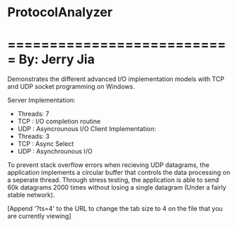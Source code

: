 # ProtocolAnalyzer
===========================
    By: Jerry Jia
===========================
Demonstrates the different advanced I/O implementation models with TCP and UDP socket programming on Windows.

Server Implementation:
  - Threads: 7
  - TCP : I/O completion routine
  - UDP : Asyncrounous I/O 
Client Implementation:
  - Threads: 3
  - TCP : Async Select
  - UDP : Asynchrounous I/O

To prevent stack overflow errors when recieving UDP datagrams, the application implements a circular buffer that controls the data processing on a seperate thread. Through stress testing, the application is able to send 60k datagrams 2000 times without losing a single datagram (Under a fairly stable network).

[Append '?ts=4' to the URL to change the tab size to 4 on the file that you are currently viewing]

